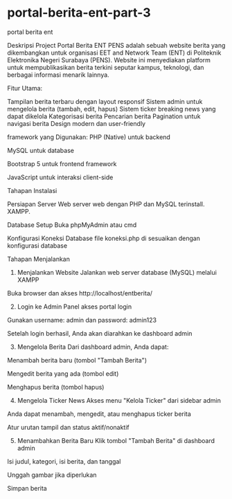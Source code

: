 # portal-berita-ent-part-3
portal berita ent

Deskripsi Project
Portal Berita ENT PENS adalah sebuah website berita yang dikembangkan untuk organisasi EET and Network Team (ENT) di Politeknik Elektronika Negeri Surabaya (PENS). Website ini menyediakan platform untuk mempublikasikan berita terkini seputar kampus, teknologi, dan berbagai informasi menarik lainnya.

Fitur Utama:

Tampilan berita terbaru dengan layout responsif
Sistem admin untuk mengelola berita (tambah, edit, hapus)
Sistem ticker breaking news yang dapat dikelola
Kategorisasi berita
Pencarian berita
Pagination untuk navigasi berita
Design modern dan user-friendly

framework yang Digunakan:
PHP (Native) untuk backend

MySQL untuk database

Bootstrap 5 untuk frontend framework

JavaScript untuk interaksi client-side

Tahapan Instalasi

Persiapan Server Web server web dengan PHP dan MySQL terinstall. XAMPP.

Database Setup Buka phpMyAdmin atau cmd

Konfigurasi Koneksi Database file koneksi.php di sesuaikan dengan konfigurasi database

Tahapan Menjalankan
1. Menjalankan Website
Jalankan web server database (MySQL) melalui XAMPP

Buka browser dan akses http://localhost/entberita/

2. Login ke Admin Panel
akses portal login

Gunakan username: admin dan password: admin123 

Setelah login berhasil, Anda akan diarahkan ke dashboard admin

3. Mengelola Berita
Dari dashboard admin, Anda dapat:

Menambah berita baru (tombol "Tambah Berita")

Mengedit berita yang ada (tombol edit)

Menghapus berita (tombol hapus)

4. Mengelola Ticker News
Akses menu "Kelola Ticker" dari sidebar admin

Anda dapat menambah, mengedit, atau menghapus ticker berita

Atur urutan tampil dan status aktif/nonaktif

5. Menambahkan Berita Baru
Klik tombol "Tambah Berita" di dashboard admin

Isi judul, kategori, isi berita, dan tanggal

Unggah gambar jika diperlukan

Simpan berita

